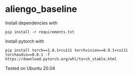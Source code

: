 # aliengo_baseline


Install dependencies with 

```pip install -r requirements.txt```

Install pytorch with

```pip install torch==1.8.1+cu111 torchvision==0.9.1+cu111 torchaudio==0.8.1 -f https://download.pytorch.org/whl/torch_stable.html```

Tested on Ubuntu 20.04
